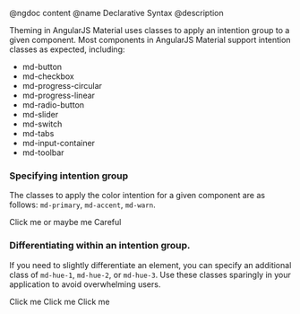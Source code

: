 @ngdoc content
@name Declarative Syntax
@description

Theming in AngularJS Material uses classes to apply an intention group to a given
component. Most components in AngularJS Material support intention classes 
as expected, including:

- md-button
- md-checkbox
- md-progress-circular
- md-progress-linear
- md-radio-button
- md-slider
- md-switch
- md-tabs
- md-input-container
- md-toolbar


### Specifying intention group

The classes to apply the color intention for a given component are as follows:
`md-primary`, `md-accent`, `md-warn`.

<hljs lang="html">
<md-button class="md-primary">Click me</md-button>
<md-button class="md-accent">or maybe me</md-button>
<md-button class="md-warn">Careful</md-button>
</hljs>

### Differentiating within an intention group.

If you need to slightly differentiate an element, you can specify an additional
class of `md-hue-1`, `md-hue-2`, or `md-hue-3`. Use these classes sparingly
in your application to avoid overwhelming users.

<hljs lang="html">
<md-button class="md-primary">Click me</md-button>
<md-button class="md-primary md-hue-1">Click me</md-button>
<md-button class="md-primary md-hue-2">Click me</md-button>
</hljs>
